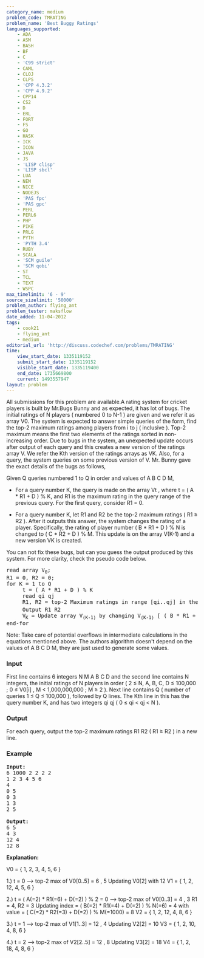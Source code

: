 ```yaml
---
category_name: medium
problem_code: TMRATING
problem_name: 'Best Buggy Ratings'
languages_supported:
    - ADA
    - ASM
    - BASH
    - BF
    - C
    - 'C99 strict'
    - CAML
    - CLOJ
    - CLPS
    - 'CPP 4.3.2'
    - 'CPP 4.9.2'
    - CPP14
    - CS2
    - D
    - ERL
    - FORT
    - FS
    - GO
    - HASK
    - ICK
    - ICON
    - JAVA
    - JS
    - 'LISP clisp'
    - 'LISP sbcl'
    - LUA
    - NEM
    - NICE
    - NODEJS
    - 'PAS fpc'
    - 'PAS gpc'
    - PERL
    - PERL6
    - PHP
    - PIKE
    - PRLG
    - PYTH
    - 'PYTH 3.4'
    - RUBY
    - SCALA
    - 'SCM guile'
    - 'SCM qobi'
    - ST
    - TCL
    - TEXT
    - WSPC
max_timelimit: '6 - 9'
source_sizelimit: '50000'
problem_author: flying_ant
problem_tester: maksflow
date_added: 11-04-2012
tags:
    - cook21
    - flying_ant
    - medium
editorial_url: 'http://discuss.codechef.com/problems/TMRATING'
time:
    view_start_date: 1335119152
    submit_start_date: 1335119152
    visible_start_date: 1335119400
    end_date: 1735669800
    current: 1493557947
layout: problem
---
```

All submissions for this problem are available.A rating system for cricket players is built by Mr.Bugs Bunny and as expected, it has lot of bugs. The initial ratings of N players ( numbered 0 to N-1 ) are given and we refer it as array V0. The system is expected to answer simple queries of the form, find the top-2 maximum ratings among players from i to j ( inclusive ). Top-2 maximum means the first two elements of the ratings sorted in non-increasing order. Due to bugs in the system, an unexpected update occurs after output of each query and this creates a new version of the ratings array V. We refer the Kth version of the ratings arrays as VK. Also, for a query, the system queries on some previous version of V. Mr. Bunny gave the exact details of the bugs as follows,

Given Q queries numbered 1 to Q in order and values of A B C D M,

- For a query number K, the query is made on the array Vt , where t = ( A \* R1 + D ) % K, and R1 is the maximum rating in the query range of the previous query. For the first query, consider R1 = 0.

- For a query number K, let R1 and R2 be the top-2 maximum ratings ( R1 ≥ R2 ). After it outputs this answer, the system changes the rating of a player. Specifically, the rating of player number ( B \* R1 + D ) % N is changed to ( C \* R2 + D ) % M. This update is on the array V(K-1) and a new version VK is created.


You can not fix these bugs, but can you guess the output produced by this system. For more clarity, check the pseudo code below.

<pre>
read array V<sub>0</sub>;
R1 = 0, R2 = 0;
for K = 1 to Q
     t = ( A * R1 + D ) % K
     read qi qj
     R1, R2 = top-2 Maximum ratings in range [qi..qj] in the array V<sub>t</sub>
     Output R1 R2
     V<sub>K</sub> = Update array V<sub>(K-1)</sub> by changing V<sub>(K-1)</sub> [ ( B * R1 + D ) % N ] = ( C * R2 + D ) % M
end-for
</pre>
Note: Take care of potential overflows in intermediate calculations in the equations mentioned above. The authors algorithm doesn't depend on the values of A B C D M, they are just used to generate some values. 
### Input

First line contains 6 integers N M A B C D and the second line contains N integers, the initial ratings of N players in order ( 2 ≤ N, A, B, C, D ≤ 100,000 ; 0 ≤ V0\[i\] , M < 1,000,000,000 ; M ≥ 2 ). Next line contains Q ( number of queries 1 ≤ Q ≤ 100,000 ), followed by Q lines. The Kth line in this has the query number K, and has two integers qi qj ( 0 ≤ qi < qj < N ).

### Output

For each query, output the top-2 maximum ratings R1 R2 ( R1 ≥ R2 ) in a new line.

### Example

<pre>
<b>Input:</b>
6 1000 2 2 2 2
1 2 3 4 5 6
4
0 5
0 3
1 3
2 5

<b>Output:</b>
6 5
4 3
12 4
12 8
</pre>
**Explanation:**

V0 = { 1, 2, 3, 4, 5, 6 }

1.) t = 0 --> top-2 max of V0\[0..5\] = 6 , 5
Updating V0\[2\] with 12
V1 = { 1, 2, 12, 4, 5, 6 }

2.) t = ( A(=2) \* R1(=6) + D(=2) ) % 2 = 0 --> top-2 max of V0\[0..3\] = 4 , 3
R1 = 4, R2 = 3
Updating index = ( B(=2) \* R1(=4) + D(=2) ) % N(=6) = 4 with value = ( C(=2) \* R2(=3) + D(=2) ) % M(=1000) = 8
V2 = { 1, 2, 12, 4, 8, 6 }

3.) t = 1 --> top-2 max of V1\[1..3\] = 12 , 4
Updating V2\[2\] = 10
V3 = { 1, 2, 10, 4, 8, 6 }

4.) t = 2 --> top-2 max of V2\[2..5\] = 12 , 8
Updating V3\[2\] = 18
V4 = { 1, 2, 18, 4, 8, 6 }
